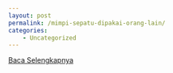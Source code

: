 ```yaml
---
layout: post
permalink: /mimpi-sepatu-dipakai-orang-lain/
categories:
    - Uncategorized
---
```


[Baca Selengkapnya](/09)